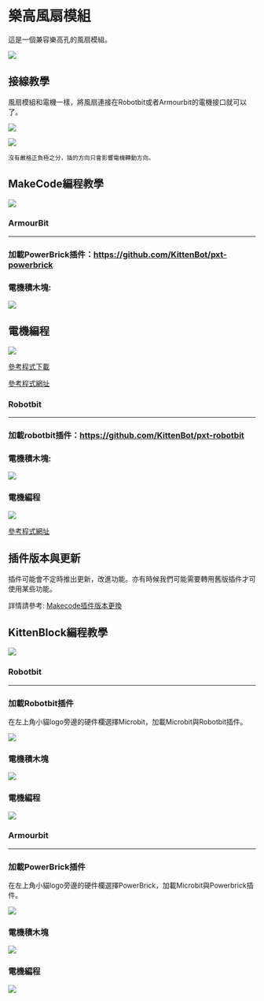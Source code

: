 # 樂高風扇模組

這是一個兼容樂高孔的風扇模組。

![](./images/fan2.png)

## 接線教學

風扇模組和電機一樣，將風扇連接在Robotbit或者Armourbit的電機接口就可以了。

![](./images/fan1.jpg)

![](../motors/images/2kmotorConRB1.jpg)

    沒有嚴格正負極之分，插的方向只會影響電機轉動方向。

## MakeCode編程教學

![](./PWmodules/images/mcbanner.png)

### ArmourBit

---

### 加載PowerBrick插件：https://github.com/KittenBot/pxt-powerbrick

### 電機積木塊:

![](../motors/images/motorblocks.png)

## 電機編程

![](../motors/images/motor.png)

[參考程式下載](https://bit.ly/PowerbrickM11_01Hex)

[參考程式網址](https://makecode.microbit.org/_RYHivyayYL4q)

### Robotbit

---

### 加載robotbit插件：https://github.com/KittenBot/pxt-robotbit

### 電機積木塊:

![](../motors/images/2kmotorblocks_rb.png)

### 電機編程

![](../motors/images/2kmotorcode_rb.png)

[參考程式網址](https://makecode.microbit.org/_33HMywgx9H97q)

## 插件版本與更新

插件可能會不定時推出更新，改進功能。亦有時候我們可能需要轉用舊版插件才可使用某些功能。

詳情請參考: [Makecode插件版本更換](../../Makecode/makecode_extensionUpdate)


## KittenBlock編程教學

![](../motors/images/kbbanner.png)

### Robotbit

---

### 加載Robotbit插件

在左上角小貓logo旁邊的硬件欄選擇Microbit，加載Microbit與Robotbit插件。

![](../motors/images/addRB.png)

### 電機積木塊

![](../motors/images/rbmotorblocks.png)

### 電機編程

![](../motors/images/rbmotorcode.png)

### Armourbit

---

### 加載PowerBrick插件

在左上角小貓logo旁邊的硬件欄選擇PowerBrick，加載Microbit與Powerbrick插件。

![](../motors/kbimages/addextension.png)

### 電機積木塊

![](../motors/kbimages/kbmotorblocks.png)

### 電機編程

![](../motors/kbimages/kbmotor.png)



